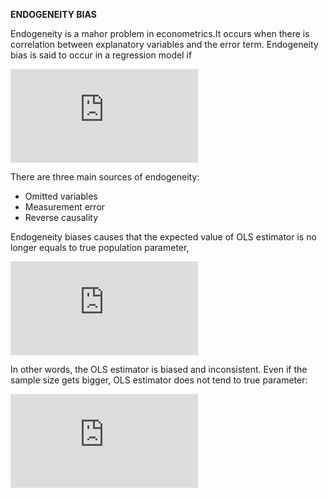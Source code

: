 **ENDOGENEITY BIAS**

Endogeneity is a mahor problem in econometrics.It occurs when there is correlation between explanatory variables and the error term. Endogeneity bias is said to occur in a regression model if

![](https://latex.codecogs.com/gif.latex?E%28U%7CX_i%29%5Cneq%200)

There are three main sources of endogeneity:
* Omitted variables
* Measurement error
* Reverse causality

Endogeneity biases causes that the expected value of OLS estimator is no longer equals to true population parameter,

![](https://latex.codecogs.com/gif.latex?E%28%5Chat%7B%5Cbeta%7D_%7BOLS%7D%29%5Cneq%20%7B%5Cbeta%7D)

In other words, the OLS estimator is biased and inconsistent. Even if the sample size gets bigger, OLS estimator does not tend to true parameter:

![](https://latex.codecogs.com/gif.latex?%5Chat%7B%5Cbeta%7D_%7BOLS%7D%5Cnrightarrow%20%7B%5Cbeta%7D)
